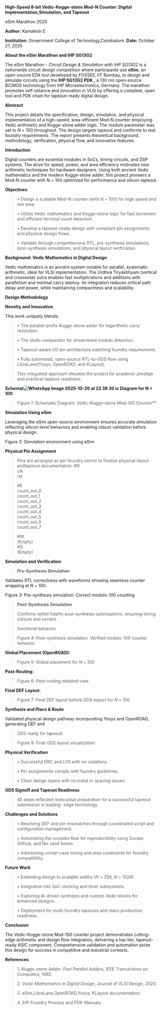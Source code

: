 **High-Speed 8-bit Vedic-Kogge-stone Mod-N Counter: Digital Implementation,Simulation, and Tapeout**

 eSim Marathon 2025

**Author:** Kamalesh E

**Institution:** Government College of Technology,Coimbatore.
**Date:** October 27, 2025

**About the eSim Marathon and IHP SG13G2**

The eSim Marathon - *Circuit Design & Simulation with IHP SG13G2* is a
nationwide circuit design competition where participants use **eSim**,
an open-source EDA tool developed by FOSSEE, IIT Bombay, to design and
simulate circuits using the **IHP SG13G2 PDK ,** a 130 nm open-source
BiCMOS technology from IHP Microelectronics, Germany. The marathon
promotes self-reliance and innovation in VLSI by offering a complete,
open tool and PDK chain for tapeout-ready digital design.

**Abstract**

This project details the specification, design, simulation, and physical
implementation of a high-speed, area-efficient Mod-N counter employing
Vedic arithmetic and Kogge-stone adder logic. The modulo parameter was
set to *N* = 100 throughout. The design targets tapeout and conforms to
real foundry requirements. The report presents theoretical background,
methodology, verification, physical flow, and innovative features.

 **Introduction**

Digital counters are essential modules in SoCs, timing circuits, and DSP
systems. The drive for speed, power, and area efficiency motivates new
arithmetic techniques for hardware designers. Using both ancient Vedic
mathematics and the modern Kogge-stone adder, this project pioneers a
Mod-N counter with *N* = 100 optimized for performance and silicon
tapeout.

**Objectives**
>
> • Design a scalable Mod-N counter (with *N* = 100) for high speed and
> low area.
>
> • Utilize Vedic mathematics and Kogge-stone logic for fast increment
> and efficient terminal count detection.
>
> • Develop a tapeout-ready design with compliant pin assignments and
> physical design flows.
>
> • Validate through comprehensive RTL, pre-synthesis simulations,
> post-synthesis simulations, and physical layout verification.

 **Background: Vedic Mathematics in Digital Design**

Vedic mathematics is an ancient system notable for parallel, systematic
arithmetic, ideal for VLSI implementation. The Urdhva Tiryakbhyam
(vertical and crosswise) sutra enables fast multiplications and
additions with parallelism and minimal carry latency. Its integration
reduces critical path delay and power, while maintaining compactness and
scalability.

 **Design Methodology**

 **Novelty and Innovation**

This work uniquely blends:

> • The parallel-prefix Kogge-stone adder for logarithmic carry
> resolution.
>
> • The Vedic comparator for streamlined modulo detection.
>
> • Tapeout-aware I/O pin architecture matching foundry requirements.
>
> • Fully automated, open-source RTL-to-GDS flow using LibreLane(Yosys,
> OpenROAD, and KLayout).
>
> This integrated approach elevates the project for academic prestige
> and practical tapeout readiness.
>
**Schemat![WhatsApp Image 2025-10-26 at 22 38 30](https://github.com/user-attachments/assets/c3178a04-9812-4f0e-b150-b885ea7e8704)
ic Diagram for N = 100** 


> Figure 1: Schematic Diagram: Vedic-Kogge-stone Mod-100 Counter** 


**Simulation Using eSim**

Leveraging the eSim open-source environment ensures accurate simulation
reflecting silicon-level behaviors and enabling robust validation before physical design.

Figure 2: Simulation environment using eSim

 **Physical Pin Assignment**
>
> Pins are arranged as per foundry norms to finalize physical layout andtapeout documentation:
> #N\
> clk\
> rst
>
> #E\
> count_out_0\
> count_out_1\
> count_out_2\
> count_out_3\
> count_out_4\
> count_out_5\
> count_out_6\
> count_out_7
>
>#W\
(Empty)\
>#S\
(Empty)


**Simulation and Verification**

>**Pre-Synthesis Simulation**

Validates RTL correctness with waveforms showing seamless counter
wrapping at *N* = 100.

Figure 3: Pre-synthesis simulation: Correct modulo-100 counting

> **Post-Synthesis Simulation**
>
> Confirms netlist fidelity post-synthesis optimizations, ensuring
> timing closure and correct
>
> functional behavior.
>
> Figure 4: Post-synthesis simulation: Verified modulo-100 counter behavior




**Global Placement (OpenROAD):**

>Figure 5: Global placement for *N* = 100

**Post-Routing:**

>Figure 6: Post-routing detailed view



**Final DEF Layout:**

> Figure 7: Final DEF layout before GDS export for *N* = 100
>
**Synthesis and Place & Route**

Validated physical design pathway incorporating Yosys and OpenROAD,
generating DEF and

> GDS ready for tapeout.

>Figure 8: Final GDS layout visualization



**Physical Verification**
>
> • Successful DRC and LVS with no violations.
>
> • Pin assignments comply with foundry guidelines.
>
> • Clean design layers with no metal or spacing issues.
>

**GDS Signoff and Tapeout Readiness**
>
> All steps reflected meticulous preparation for a successful tapeout
> submission in leading- edge technology.
>
**Challenges and Solutions**
>
> • Resolving DEF and pin mismatches through coordinated script and
> configuration management.
>
> • Automating the complex flow for reproducibility using Docker,
> GitHub, and Nix sand boxes.
>
> • Addressing corner-case timing and area constraints for foundry
> compatibility.
>
**Future Work**
>
> • Extending design to scalable widths (*N* = 256, *N* = 1024).
>
> • Integration into SoC clocking and timer subsystems.
>
> • Exploring AI-driven synthesis and custom Vedic blocks for enhanced
> designs.
>
> • Deployment for multi-foundry tapeouts and mass production readiness.

**Conclusion**

The Vedic-Kogge-stone Mod-100 counter project demonstrates cutting-edge
arithmetic and design flow integration, delivering a top-tier,
tapeout-ready ASIC component. Comprehensive validation and automation
poise this design for success in competitive and industrial contexts.


**References**
> 1\. *Kogge-stone Adder: Fast Parallel Adders*, IEEE Transactions on
Computers, 1982.
> 
> 2\. *Vedic Mathematics in Digital Design*, Journal of
VLSI Design, 2020.
>
> 3\. eSim,LibreLane,OpenROAD,Yosys, KLayout documentation.
>
> 4\. IHP Foundry Process and PDK Manuals.


